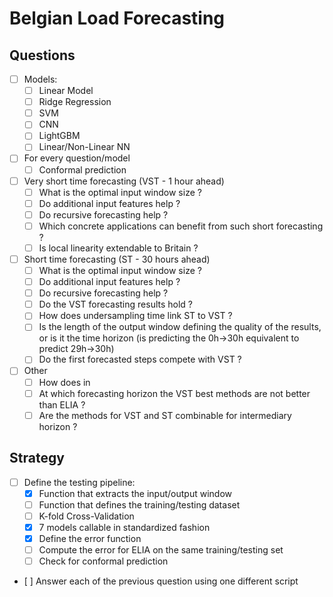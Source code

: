 # Belgian Load Forecasting

## Questions
- [ ] Models:
    - [ ] Linear Model
    - [ ] Ridge Regression
    - [ ] SVM
    - [ ] CNN
    - [ ] LightGBM
    - [ ] Linear/Non-Linear NN
- [ ] For every question/model
    - [ ] Conformal prediction

- [ ] Very short time forecasting (VST - 1 hour ahead)
    - [ ] What is the optimal input window size ?
    - [ ] Do additional input features help ?
    - [ ] Do recursive forecasting help ?
    - [ ] Which concrete applications can benefit from such short forecasting ?
    - [ ] Is local linearity extendable to Britain ?
- [ ] Short time forecasting (ST - 30 hours ahead)
    - [ ] What is the optimal input window size ?
    - [ ] Do additional input features help ?
    - [ ] Do recursive forecasting help ?
    - [ ] Do the VST forecasting results hold ?
    - [ ] How does undersampling time link ST to VST ?
    - [ ] Is the length of the output window defining the quality of the results, or is it the time horizon (is predicting the 0h->30h equivalent to predict 29h->30h)
    - [ ] Do the first forecasted steps compete with VST ?
- [ ] Other
    - [ ] How does in
    - [ ] At which forecasting horizon the VST best methods are not better than ELIA ?
    - [ ] Are the methods for VST and ST combinable for intermediary horizon ?

## Strategy
- [ ] Define the testing pipeline:
    - [x] Function that extracts the input/output window
    - [ ] Function that defines the training/testing dataset
    - [ ] K-fold Cross-Validation
    - [x] 7 models callable in standardized fashion
    - [x] Define the error function
    - [ ] Compute the error for ELIA on the same training/testing set
    - [ ] Check for conformal prediction
- [ ] Answer each of the previous question using one different script
